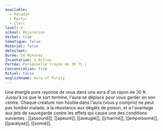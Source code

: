 ```yaml
---
available:
  - Paladin
  - Martyr
  - Clerc
level: 4
school: Abjuration
Verbal: true
Somatique: false
Matériel: false
detailmat: 
Durée: 10 Minutes
Incantation: 1 Action
Portée: Personnelle (rayon de 30 ft.)
Concentration: true
Rituel: false
englishname: Aura of Purity
---
```

Une énergie pure rayonne de vous dans une aura d'un rayon de 30 ft. Jusqu'à ce que le sort termine, l'aura se déplace pour vous garder en son centre. Chaque créature non hostile dans l'aura (vous y compris) ne peut pas tomber malade, a la résistance aux dégâts de poison, et a l'avantage aux jets de sauvegarde contre les effets qui cause une des conditions suivantes : [[assourdi]], [[apeuré]], [[aveuglé]], [[charmé]], [[empoisonné]], [[paralysé]], [[sonné]].